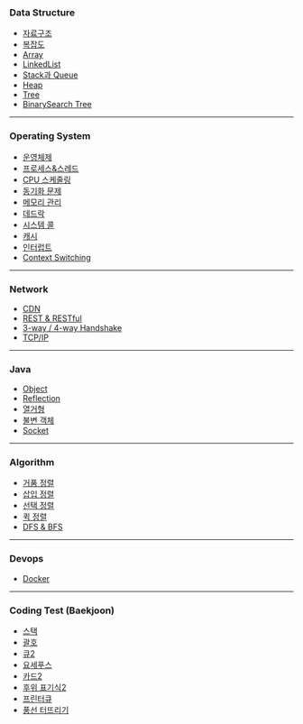 ### Data Structure
- [자료구조](src/main/java/org/example/DataStructure/자료구조.md)
- [복잡도](src/main/java/org/example/DataStructure/복잡도.md)
- [Array](src/main/java/org/example/DataStructure/Array.md)
- [LinkedList](src/main/java/org/example/DataStructure/LinkedList.md)
- [Stack과 Queue](src/main/java/org/example/DataStructure/Stack과%20Queue.md)
- [Heap](src/main/java/org/example/DataStructure/Heap.md)
- [Tree](src/main/java/org/example/DataStructure/Tree.md)
- [BinarySearch Tree](src/main/java/org/example/DataStructure/BinarySearchTree.md)

---
### Operating System
- [운영체제](src/main/java/org/example/Operating%20System/운영체제.md)
- [프로세스&스레드](src/main/java/org/example/Operating%20System/프로세스&%20스레드.md)
- [CPU 스케줄링](src/main/java/org/example/Operating%20System/CPU%20스케줄링.md)
- [동기화 문제](src/main/java/org/example/Operating%20System/동기화%20문제.md)
- [메모리 관리](src/main/java/org/example/Operating%20System/메모리%20관리.md)
- [데드락](src/main/java/org/example/Operating%20System/데드락.md)
- [시스템 콜](src/main/java/org/example/Operating%20System/시스템%20콜.md)
- [캐시](src/main/java/org/example/Operating%20System/캐시.md)
- [인터럽트](src/main/java/org/example/Operating%20System/인터럽트.md)
- [Context Switching](src/main/java/org/example/Operating%20System/Context%20Switching.md)

---
### Network
- [CDN](src/main/java/org/example/Network/CDN.md)
- [REST & RESTful](src/main/java/org/example/Network/REST%20&%20RESTful.md)
- [3-way / 4-way Handshake](src/main/java/org/example/Network/3-way&4-way%20Handshake.md)
- [TCP/IP](src/main/java/org/example/Network/TCP%20&%20IP.md)

---
### Java
- [Object](src/main/java/org/example/Java/Object.md)
- [Reflection](src/main/java/org/example/Java/Reflection.md)
- [열거형](src/main/java/org/example/Java/열거형.md)
- [불변 객체](src/main/java/org/example/Java/불변%20객체.md)
- [Socket](src/main/java/org/example/Java/Socket.md)

---
### Algorithm
- [거품 정렬](src/main/java/org/example/Algorithm/거품%20정렬(Bubble%20Sort).md)
- [삽입 정렬](src/main/java/org/example/Algorithm/삽입%20정렬(Insertion%20Sort).md)
- [선택 정렬](src/main/java/org/example/Algorithm/선택%20정렬(Selection%20Sort).md)
- [퀵 정렬](src/main/java/org/example/Algorithm/퀵%20정렬(Quick%20Sort).md)
- [DFS & BFS](src/main/java/org/example/Algorithm/DFS%20&%20BFS.md)

---
### Devops
- [Docker](src/main/java/org/example/Devops/Docker.md)

---
### Coding Test (Baekjoon)
- [스택](src/main/java/org/example/Algorithm/test/StackTest.java)
- [괄호](src/main/java/org/example/Algorithm/test/ParenthesisString.java)
- [큐2](src/main/java/org/example/Algorithm/test/Queue2.java)
- [요세푸스](src/main/java/org/example/Algorithm/test/Yosepus.java)
- [카드2](src/main/java/org/example/Algorithm/test/Card2.java)
- [후위 표기식2](src/main/java/org/example/Algorithm/test/PostfixExpression2.java)
- [프린터큐](src/main/java/org/example/Algorithm/test/PrinterQueue.java)
- [풍선 터뜨리기](src/main/java/org/example/Algorithm/test/ExplodeBalloon.java)